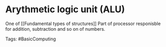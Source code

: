 # Arythmetic logic unit (ALU)

One of [[Fundamental types of  structures]]
Part of processor responisble for addition, subtraction and so on of numbers.

Tags:
#BasicComputing